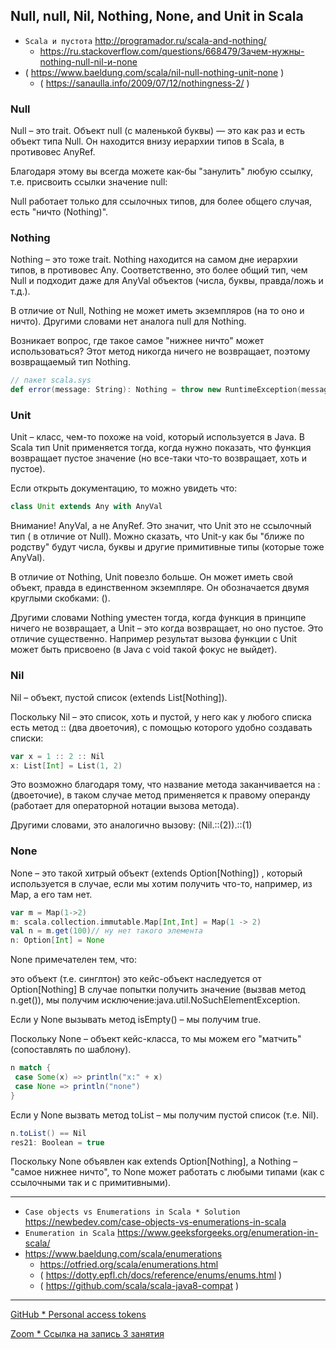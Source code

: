 
## Null, null, Nil, Nothing, None, and Unit in Scala

* `Scala и пустота` http://programador.ru/scala-and-nothing/
  * https://ru.stackoverflow.com/questions/668479/Зачем-нужны-nothing-null-nil-и-none
* ( https://www.baeldung.com/scala/nil-null-nothing-unit-none )
  * ( https://sanaulla.info/2009/07/12/nothingness-2/ )

### Null

Null – это trait. Объект null (с маленькой буквы) — это как раз и есть объект типа Null. Он находится внизу иерархии типов в Scala, в противовес AnyRef.

Благодаря этому вы всегда можете как-бы "занулить" любую ссылку, т.е. присвоить ссылки значение null:

Null работает только для ссылочных типов, для более общего случая, есть "ничто (Nothing)".

### Nothing

Nothing – это тоже trait. Nothing находится на самом дне иерархии типов, в противовес Any. Соответственно, это более общий тип, чем Null и подходит даже для AnyVal объектов (числа, буквы, правда/ложь и т.д.).

В отличие от Null, Nothing не может иметь экземпляров (на то оно и ничто).
Другими словами нет аналога null для Nothing.

Возникает вопрос, где такое самое "нижнее ничто" может использоваться?
Этот метод никогда ничего не возвращает, поэтому возвращаемый тип Nothing.
```scala
// пакет scala.sys
def error(message: String): Nothing = throw new RuntimeException(message)
```

### Unit

Unit – класс, чем-то похоже на void, который используется в Java. В Scala тип Unit применяется тогда, когда нужно показать, что функция возвращает пустое значение (но все-таки что-то возвращает, хоть и пустое).

Если открыть документацию, то можно увидеть что:
```scala
class Unit extends Any with AnyVal
```

Внимание! AnyVal, а не AnyRef. Это значит, что Unit это не ссылочный тип ( в отличие от Null). Можно сказать, что Unit-у как бы "ближе по родству" будут числа, буквы и другие примитивные типы (которые тоже AnyVal).

В отличие от Nothing, Unit повезло больше. Он может иметь свой объект, правда в единственном экземпляре. Он обозначается двумя круглыми скобками: ().

Другими словами Nothing уместен тогда, когда функция в принципе ничего не возвращает, а Unit – это когда возвращает, но оно пустое.
Это отличие существенно. Например результат вызова функции с Unit может быть присвоено (в Java с void такой фокус не выйдет).

### Nil

Nil – объект, пустой список (extends List[Nothing]).

Поскольку Nil – это список, хоть и пустой, у него как у любого списка есть метод :: (два двоеточия), с помощью которого удобно создавать списки:
```scala
var x = 1 :: 2 :: Nil
x: List[Int] = List(1, 2)
```

Это возможно благодаря тому, что название метода заканчивается на : (двоеточие), в таком случае метод применяется к правому операнду (работает для операторной нотации вызова метода).

Другими словами, это аналогично вызову: (Nil.::(2)).::(1)

### None

None – это такой хитрый объект (extends Option[Nothing]) , который используется в случае, если мы хотим получить что-то, например, из Map, а его там нет.
```scala
var m = Map(1->2)
m: scala.collection.immutable.Map[Int,Int] = Map(1 -> 2)
val n = m.get(100)// ну нет такого элемента
n: Option[Int] = None
```

None примечателен тем, что:

это объект (т.е. синглтон)
это кейс-объект
наследуется от Option[Nothing]
В случае попытки получить значение (вызвав метод n.get()), мы получим исключение:java.util.NoSuchElementException.

Если у None вызывать метод isEmpty() – мы получим true.

Поскольку None – объект кейс-класса, то мы можем его "матчить" (сопоставлять по шаблону).
```scala
n match { 
 case Some(x) => println("x:" + x) 
 case None => println("none") 
}
```

Если у None вызвать метод toList – мы получим пустой список (т.е. Nil).

```scala
n.toList() == Nil
res21: Boolean = true
```

Поскольку None объявлен как extends Option[Nothing], а Nothing – "самое нижнее ничто", то None может работать с любыми типами (как с ссылочными так и с примитивными).


---


* `Case objects vs Enumerations in Scala * Solution` https://newbedev.com/case-objects-vs-enumerations-in-scala
* `Enumeration in Scala` https://www.geeksforgeeks.org/enumeration-in-scala/
* https://www.baeldung.com/scala/enumerations
  * https://otfried.org/scala/enumerations.html
  * ( https://dotty.epfl.ch/docs/reference/enums/enums.html )
  * ( https://github.com/scala/scala-java8-compat )


---

[GitHub * Personal access tokens](https://mail.google.com/mail/u/0/?tab=rm&ogbl#inbox/KtbxLwgswrfxtLZJbFzLlPHzglccGQBXXV)

[Zoom * Ссылка на запись 3 занятия](https://us02web.zoom.us/rec/play/BVXbBOF66hy3Xq-xi171bmAgoFsICqY9kxgZUlZySZqLjwZB2IfI77pHjKR_i9ZJVqgZFfSFaT7J6Qu3.r55iJ_NmMQDWEPdk?continueMode=true&_x_zm_rtaid=DNO7J3GWQR6EHNMzIJSxIQ.1633248736226.db941ca5fe7f0beb344ebfdca1724bc4&_x_zm_rhtaid=812)